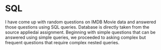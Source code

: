 # SQL
I have come up with random questions on IMDB Movie data and answered those questions using SQL queries.
Database is directly taken from the source appliedai assignment.
Beginning with simple questions that can be answered using simple queries, we proceeded to asking complex but frequent questions that require complex nested queries.

